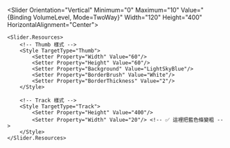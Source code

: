 <Slider Orientation="Vertical"
        Minimum="0"
        Maximum="10"
        Value="{Binding VolumeLevel, Mode=TwoWay}"
        Width="120"  <!-- 整個 Slider 外框更寬 -->
        Height="400"
        HorizontalAlignment="Center">

    <Slider.Resources>
        <!-- Thumb 樣式 -->
        <Style TargetType="Thumb">
            <Setter Property="Width" Value="60"/>
            <Setter Property="Height" Value="60"/>
            <Setter Property="Background" Value="LightSkyBlue"/>
            <Setter Property="BorderBrush" Value="White"/>
            <Setter Property="BorderThickness" Value="2"/>
        </Style>

        <!-- Track 樣式 -->
        <Style TargetType="Track">
            <Setter Property="Height" Value="400"/>
            <Setter Property="Width" Value="20"/> <!-- ✅ 這裡把藍色條變粗 -->
        </Style>
    </Slider.Resources>

</Slider>